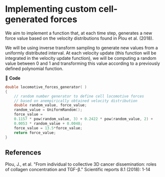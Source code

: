 # Implementing custom cell-generated forces

We aim to implement a function that, at each time step, generates a new force value based on the velocity distributions found in Plou et al. (2018).

We will be using inverse transform sampling to generate new values from a uniformly distributed interval. At each velocity update (this function will be integrated in the velocity update function), we will be computing a random value between 0 and 1 and transforming this value according to a previously defined polynomial function.

:pencil: **Code**

```C++
double locomotive_forces_generator( )
{
    // random number generator to define cell locomotive forces
    // based on anempirically obtained velocity distribution
    double random_value, force_value;
    random_value = UniformRandom();
    force_value =
    0.1157 * pow(random_value, 3) + 0.2422 * pow(random_value, 2) +
    0.0053 * random_value + 0.0048;
    force_value = 13.5*force_value;
    return force_value;
}

```

## References

Plou, J., et al. "From individual to collective 3D cancer dissemination: roles of collagen concentration and TGF-β." Scientific reports 8.1 (2018): 1-14
